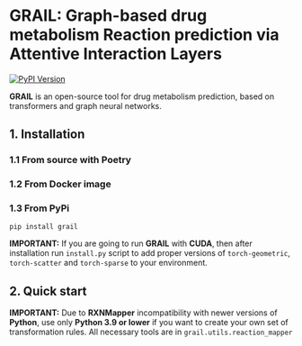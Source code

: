 # GRAIL: Graph-based drug metabolism Reaction prediction via Attentive Interaction Layers
[![PyPI Version][pypi-image]][pypi-url]

**GRAIL** is an open-source tool for drug metabolism 
prediction, based on transformers and graph neural 
networks. 

## 1. Installation
### 1.1 From source with **Poetry**
### 1.2 From **Docker** image
### 1.3 From **PyPi**
`pip install grail`

**IMPORTANT:** If you are going to run **GRAIL** with **CUDA**,
then after installation run `install.py` script to add 
proper versions of `torch-geometric`, `torch-scatter`
and `torch-sparse` to your environment.

## 2. Quick start

**IMPORTANT:** Due to **RXNMapper** incompatibility with newer
versions of **Python**, use only **Python 3.9 or lower** if you want
to create your own set of transformation rules. All necessary
tools are in `grail.utils.reaction_mapper`

[pypi-image]: https://badge.fury.io/py/torch-geometric.svg
[pypi-url]: https://pypi.python.org/pypi/torch-geometric
